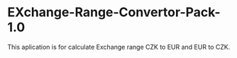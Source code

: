 # EXchange-Range-Convertor-Pack-1.0
This aplication is for calculate Exchange range CZK to EUR and EUR to CZK.
